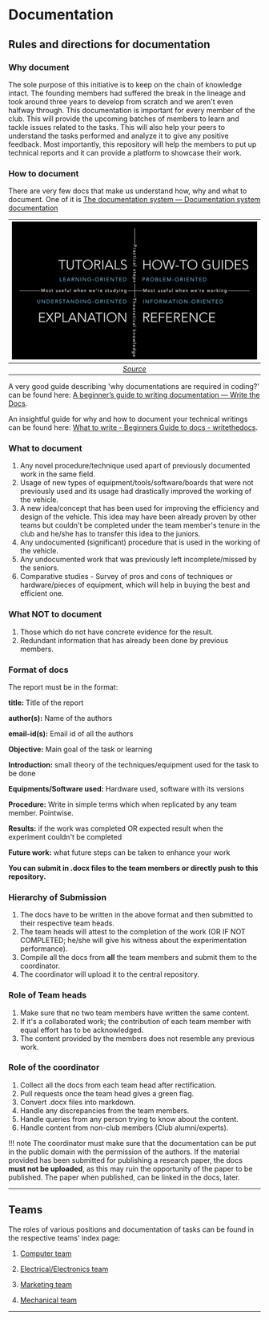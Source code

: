 # Documentation

## Rules and directions for documentation

### Why document

The sole purpose of this initiative is to keep on the chain of knowledge intact. The founding members had suffered the break in the lineage and took around three years to develop from scratch and we aren't even halfway through.
This documentation is important for every member of the club. This will provide the upcoming batches of members to learn and tackle issues related to the tasks. This will also help your peers to understand the tasks performed and analyze it to give any positive feedback.
Most importantly, this repository will help the members to put up technical reports and it can provide a platform to showcase their work.

### How to document

There are very few docs that make us understand how, why and what to document. One of it is [The documentation system — Documentation system documentation](https://documentation.divio.com/)

| ![overview](assets/index_1.png) |
|:--:|
| [*Source*](https://documentation.divio.com/) |

A very good guide describing 'why documentations are required in coding?' can be found here:
[A beginner’s guide to writing documentation — Write the Docs](https://www.writethedocs.org/guide/writing/beginners-guide-to-docs/).

An insightful guide for why and how to document your technical writings can be found here: [What to write - Beginners Guide to docs - writethedocs](https://www.writethedocs.org/guide/writing/beginners-guide-to-docs/#what-to-write).

### What to document

1. Any novel procedure/technique used apart of previously documented work in the same field.
2. Usage of new types of equipment/tools/software/boards that were not previously used and its usage had drastically improved the working of the vehicle.
3. A new idea/concept that has been used for improving the efficiency and design of the vehicle. This idea may have been already proven by other teams but couldn't be completed under the team member's tenure in the club and he/she has to transfer this idea to the juniors.
4. Any undocumented (significant) procedure that is used in the working of the vehicle.
5. Any undocumented work that was previously left incomplete/missed by the seniors.
6. Comparative studies - Survey of pros and cons of techniques or hardware/pieces of equipment, which will help in buying the best and efficient one.

### What NOT to document

1. Those which do not have concrete evidence for the result.
2. Redundant information that has already been done by previous members.

### Format of docs

The report must be in the format:

**title:** Title of the report

**author(s):** Name of the authors

**email-id(s):** Email id of all the authors

**Objective:** Main goal of the task or learning

**Introduction:** small theory of the techniques/equipment used for the task to be done

**Equipments/Software used:** Hardware used, software with its versions

**Procedure:** Write in simple terms which when replicated by any team member. Pointwise.

**Results:** if the work was completed OR expected result when the experiment couldn't be completed

**Future work:** what future steps can be taken to enhance your work

**You can submit in .docx files to the team members or directly push to this repository.**

### Hierarchy of Submission

1. The docs have to be written in the above format and then submitted to their respective team heads.
2. The team heads will attest to the completion of the work (OR IF NOT COMPLETED; he/she will give his witness about the experimentation performance).
3. Compile all the docs from **all** the team members and submit them to the coordinator.
4. The coordinator will upload it to the central repository.

### Role of Team heads

1. Make sure that no two team members have written the same content.
2. If it's a collaborated work; the contribution of each team member with equal effort has to be acknowledged.
3. The content provided by the members does not resemble any previous work.

### Role of the coordinator

1. Collect all the docs from each team head after rectification.
2. Pull requests once the team head gives a green flag.
3. Convert .docx files into markdown.
4. Handle any discrepancies from the team members.
5. Handle queries from any person trying to know about the content.
6. Handle content from non-club members (Club alumni/experts).

!!! note
    The coordinator must make sure that the documentation can be put in the public domain with the permission of the authors. If the material provided has been submitted for publishing a research paper, the docs **must not be uploaded**, as this may ruin the opportunity of the paper to be published. The paper when published, can be linked in the docs, later.

---

## Teams

The roles of various positions and documentation of tasks can be found in the respective teams' index page:

1. [Computer team](computer)

2. [Electrical/Electronics team](electronics)

3. [Marketing team](marketing)

4. [Mechanical team](mechanical)

---
